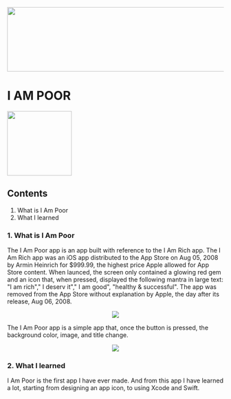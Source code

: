 <img src="https://cdn.jsdelivr.net/gh/Hoax142/github_assets/repository/I_am_poor/I_Am_Poor_Logo.png" width="900" height="150">

# I AM POOR

<img src="https://cdn.jsdelivr.net/gh/Hoax142/github_assets/repository/I_am_poor/I_Am_Poor_Icon_Rounded.png" width="150" height="150">



## Contents

1. What is I Am Poor
2. What I learned


### 1. What is I Am Poor

The I Am Poor app is an app built with reference to the I Am Rich app. The I Am Rich app was an iOS app distributed to the App Store on Aug 05, 2008 by Armin Heinrich for $999.99, the highest price Apple allowed for App Store content. When launced, the screen only contained a glowing red gem and an icon that, when pressed, displayed the following mantra in large text: "I am rich"," I deserv it"," I am good", "healthy & successful". The app was removed from the App Store without explanation by Apple, the day after its release, Aug 06, 2008.

<center>
<img src="https://cdn.jsdelivr.net/gh/Hoax142/github_assets/repository/I_am_poor/I_Am_Rich_sale_screen.png">
</center>

The I Am Poor app is a simple app that, once the button is pressed, the background color, image, and title change.

<center>
<img src="https://cdn.jsdelivr.net/gh/Hoax142/github_assets/repository/I_am_poor/I_Am_Poor.gif">
</center>

### 2. What I learned

I Am Poor is the first app I have ever made. And from this app I have learned a lot, starting from designing an app icon, to using Xcode and Swift. 
